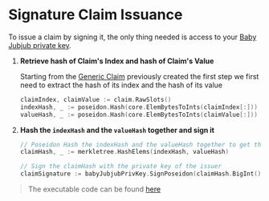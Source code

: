 # Signature Claim Issuance

To issue a claim by signing it, the only thing needed is access to your [Baby Jubjub private key](../babyjubjub.md).

1. **Retrieve hash of Claim's Index and hash of Claim's Value**

    Starting from the [Generic Claim](../claim/generic-claim.md) previously created the first step we first need to extract the hash of its index and the hash of its value

    ```go
    claimIndex, claimValue := claim.RawSlots()
	indexHash, _ := poseidon.Hash(core.ElemBytesToInts(claimIndex[:]))
	valueHash, _ := poseidon.Hash(core.ElemBytesToInts(claimValue[:]))
    ```

2. **Hash the `indexHash` and the `valueHash` together and sign it**

    ```go
	// Poseidon Hash the indexHash and the valueHash together to get the claimHash
	claimHash, _ := merkletree.HashElems(indexHash, valueHash)

	// Sign the claimHash with the private key of the issuer
	claimSignature := babyJubjubPrivKey.SignPoseidon(claimHash.BigInt())
    ```

> The executable code can be found [here](https://github.com/0xPolygonID/tutorial-examples/blob/main/issuer-protocol/main.go#L127)



